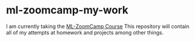 # ml-zoomcamp-my-work
I am currently taking the [ML-ZoomCamp Course](https://github.com/alexeygrigorev/mlbookcamp-code/tree/master/course-zoomcamp)
This repository will contain all of my attempts at homework and projects among other things.